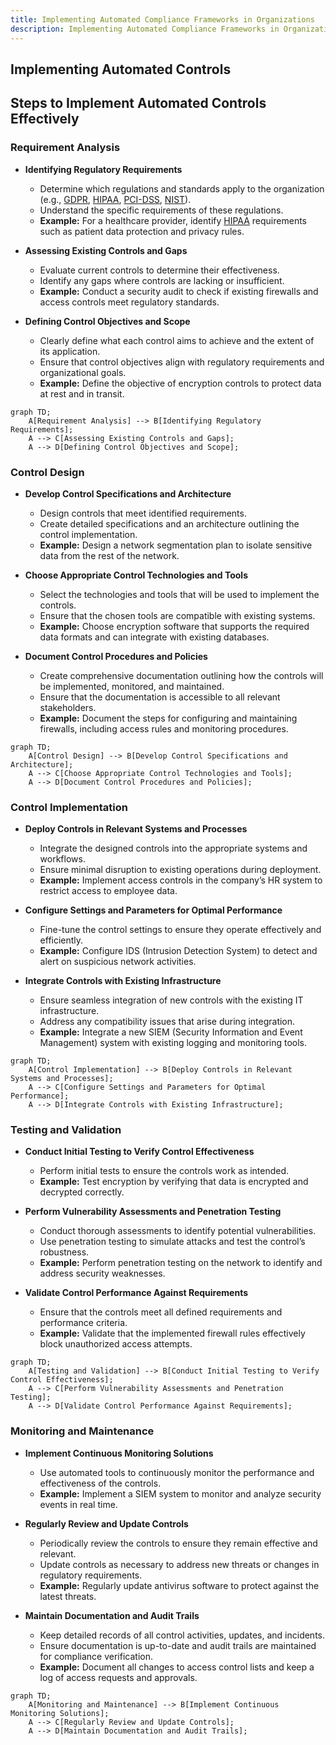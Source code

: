 ```yaml
---
title: Implementing Automated Compliance Frameworks in Organizations
description: Implementing Automated Compliance Frameworks in Organizations
---
```



## Implementing Automated Controls

## Steps to Implement Automated Controls Effectively

### Requirement Analysis
- **Identifying Regulatory Requirements**
  - Determine which regulations and standards apply to the organization (e.g., [GDPR](https://gdpr-info.eu/), [HIPAA](https://www.hhs.gov/hipaa/index.html), [PCI-DSS](https://www.pcisecuritystandards.org/), [NIST](https://www.nist.gov/)).
  - Understand the specific requirements of these regulations.
  - **Example:** For a healthcare provider, identify [HIPAA](https://www.hhs.gov/hipaa/index.html) requirements such as patient data protection and privacy rules.

- **Assessing Existing Controls and Gaps**
  - Evaluate current controls to determine their effectiveness.
  - Identify any gaps where controls are lacking or insufficient.
  - **Example:** Conduct a security audit to check if existing firewalls and access controls meet regulatory standards.

- **Defining Control Objectives and Scope**
  - Clearly define what each control aims to achieve and the extent of its application.
  - Ensure that control objectives align with regulatory requirements and organizational goals.
  - **Example:** Define the objective of encryption controls to protect data at rest and in transit.

```mermaid
graph TD;
    A[Requirement Analysis] --> B[Identifying Regulatory Requirements];
    A --> C[Assessing Existing Controls and Gaps];
    A --> D[Defining Control Objectives and Scope];
```

### Control Design
- **Develop Control Specifications and Architecture**
  - Design controls that meet identified requirements.
  - Create detailed specifications and an architecture outlining the control implementation.
  - **Example:** Design a network segmentation plan to isolate sensitive data from the rest of the network.

- **Choose Appropriate Control Technologies and Tools**
  - Select the technologies and tools that will be used to implement the controls.
  - Ensure that the chosen tools are compatible with existing systems.
  - **Example:** Choose encryption software that supports the required data formats and can integrate with existing databases.

- **Document Control Procedures and Policies**
  - Create comprehensive documentation outlining how the controls will be implemented, monitored, and maintained.
  - Ensure that the documentation is accessible to all relevant stakeholders.
  - **Example:** Document the steps for configuring and maintaining firewalls, including access rules and monitoring procedures.

```mermaid
graph TD;
    A[Control Design] --> B[Develop Control Specifications and Architecture];
    A --> C[Choose Appropriate Control Technologies and Tools];
    A --> D[Document Control Procedures and Policies];
```

### Control Implementation
- **Deploy Controls in Relevant Systems and Processes**
  - Integrate the designed controls into the appropriate systems and workflows.
  - Ensure minimal disruption to existing operations during deployment.
  - **Example:** Implement access controls in the company’s HR system to restrict access to employee data.

- **Configure Settings and Parameters for Optimal Performance**
  - Fine-tune the control settings to ensure they operate effectively and efficiently.
  - **Example:** Configure IDS (Intrusion Detection System) to detect and alert on suspicious network activities.

- **Integrate Controls with Existing Infrastructure**
  - Ensure seamless integration of new controls with the existing IT infrastructure.
  - Address any compatibility issues that arise during integration.
  - **Example:** Integrate a new SIEM (Security Information and Event Management) system with existing logging and monitoring tools.

```mermaid
graph TD;
    A[Control Implementation] --> B[Deploy Controls in Relevant Systems and Processes];
    A --> C[Configure Settings and Parameters for Optimal Performance];
    A --> D[Integrate Controls with Existing Infrastructure];
```

### Testing and Validation
- **Conduct Initial Testing to Verify Control Effectiveness**
  - Perform initial tests to ensure the controls work as intended.
  - **Example:** Test encryption by verifying that data is encrypted and decrypted correctly.

- **Perform Vulnerability Assessments and Penetration Testing**
  - Conduct thorough assessments to identify potential vulnerabilities.
  - Use penetration testing to simulate attacks and test the control’s robustness.
  - **Example:** Perform penetration testing on the network to identify and address security weaknesses.

- **Validate Control Performance Against Requirements**
  - Ensure that the controls meet all defined requirements and performance criteria.
  - **Example:** Validate that the implemented firewall rules effectively block unauthorized access attempts.

```mermaid
graph TD;
    A[Testing and Validation] --> B[Conduct Initial Testing to Verify Control Effectiveness];
    A --> C[Perform Vulnerability Assessments and Penetration Testing];
    A --> D[Validate Control Performance Against Requirements];
```

### Monitoring and Maintenance
- **Implement Continuous Monitoring Solutions**
  - Use automated tools to continuously monitor the performance and effectiveness of the controls.
  - **Example:** Implement a SIEM system to monitor and analyze security events in real time.

- **Regularly Review and Update Controls**
  - Periodically review the controls to ensure they remain effective and relevant.
  - Update controls as necessary to address new threats or changes in regulatory requirements.
  - **Example:** Regularly update antivirus software to protect against the latest threats.

- **Maintain Documentation and Audit Trails**
  - Keep detailed records of all control activities, updates, and incidents.
  - Ensure documentation is up-to-date and audit trails are maintained for compliance verification.
  - **Example:** Document all changes to access control lists and keep a log of access requests and approvals.

```mermaid
graph TD;
    A[Monitoring and Maintenance] --> B[Implement Continuous Monitoring Solutions];
    A --> C[Regularly Review and Update Controls];
    A --> D[Maintain Documentation and Audit Trails];
```


